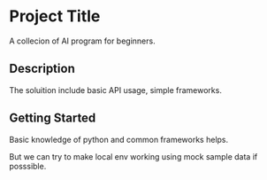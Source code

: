 # Project Title  
  
A collecion of AI program for beginners.  
  
## Description  
  
The soluition include basic API usage, simple frameworks.  
  
## Getting Started  
  
Basic knowledge of python and common frameworks helps.  
  
But we can try to make local env working using mock sample data if posssible.  

